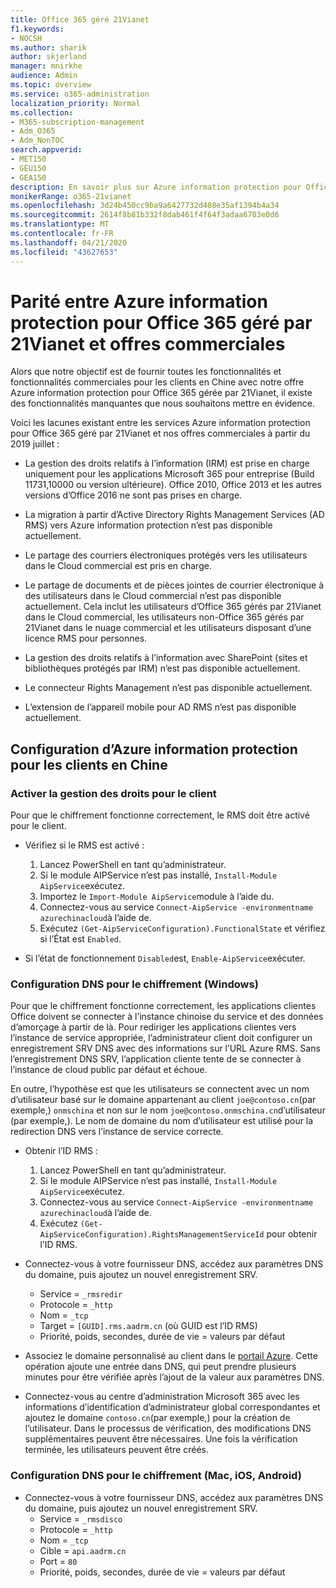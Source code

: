 ```yaml
---
title: Office 365 géré 21Vianet
f1.keywords:
- NOCSH
ms.author: sharik
author: skjerland
manager: mnirkhe
audience: Admin
ms.topic: overview
ms.service: o365-administration
localization_priority: Normal
ms.collection:
- M365-subscription-management
- Adm_O365
- Adm_NonTOC
search.appverid:
- MET150
- GEU150
- GEA150
description: En savoir plus sur Azure information protection pour Office 365 géré par 21Vianet et sur la façon de le configurer pour les clients en Chine.
monikerRange: o365-21vianet
ms.openlocfilehash: 3d24b450cc9ba9a6427732d408e35af1394b4a34
ms.sourcegitcommit: 2614f8b81b332f8dab461f4f64f3adaa6703e0d6
ms.translationtype: MT
ms.contentlocale: fr-FR
ms.lasthandoff: 04/21/2020
ms.locfileid: "43627653"
---
```

# <a name="parity-between-azure-information-protection-for-office-365-operated-by-21vianet-and-commercial-offerings"></a>Parité entre Azure information protection pour Office 365 géré par 21Vianet et offres commerciales

Alors que notre objectif est de fournir toutes les fonctionnalités et fonctionnalités commerciales pour les clients en Chine avec notre offre Azure information protection pour Office 365 gérée par 21Vianet, il existe des fonctionnalités manquantes que nous souhaitons mettre en évidence.

Voici les lacunes existant entre les services Azure information protection pour Office 365 géré par 21Vianet et nos offres commerciales à partir du 2019 juillet :

- La gestion des droits relatifs à l’information (IRM) est prise en charge uniquement pour les applications Microsoft 365 pour entreprise (Build 11731,10000 ou version ultérieure). Office 2010, Office 2013 et les autres versions d’Office 2016 ne sont pas prises en charge.

- La migration à partir d’Active Directory Rights Management Services (AD RMS) vers Azure information protection n’est pas disponible actuellement.
  
- Le partage des courriers électroniques protégés vers les utilisateurs dans le Cloud commercial est pris en charge.
  
- Le partage de documents et de pièces jointes de courrier électronique à des utilisateurs dans le Cloud commercial n’est pas disponible actuellement. Cela inclut les utilisateurs d’Office 365 gérés par 21Vianet dans le Cloud commercial, les utilisateurs non-Office 365 gérés par 21Vianet dans le nuage commercial et les utilisateurs disposant d’une licence RMS pour personnes.
  
- La gestion des droits relatifs à l’information avec SharePoint (sites et bibliothèques protégés par IRM) n’est pas disponible actuellement.
  
- Le connecteur Rights Management n’est pas disponible actuellement.
  
- L’extension de l’appareil mobile pour AD RMS n’est pas disponible actuellement.

## <a name="configuring-azure-information-protection-for-customers-in-china"></a>Configuration d’Azure information protection pour les clients en Chine

### <a name="enable-rights-management-for-the-tenant"></a>Activer la gestion des droits pour le client

Pour que le chiffrement fonctionne correctement, le RMS doit être activé pour le client.

- Vérifiez si le RMS est activé :
  1. Lancez PowerShell en tant qu’administrateur.
  2. Si le module AIPService n’est pas installé, `Install-Module AipService`exécutez.
  3. Importez le `Import-Module AipService`module à l’aide du.
  4. Connectez-vous au service `Connect-AipService -environmentname azurechinacloud`à l’aide de.
  5. Exécutez `(Get-AipServiceConfiguration).FunctionalState` et vérifiez si l’État est `Enabled`.

- Si l’état de fonctionnement `Disabled`est, `Enable-AipService`exécuter.

### <a name="dns-configuration-for-encryption-windows"></a>Configuration DNS pour le chiffrement (Windows)

Pour que le chiffrement fonctionne correctement, les applications clientes Office doivent se connecter à l’instance chinoise du service et des données d’amorçage à partir de là. Pour rediriger les applications clientes vers l’instance de service appropriée, l’administrateur client doit configurer un enregistrement SRV DNS avec des informations sur l’URL Azure RMS. Sans l’enregistrement DNS SRV, l’application cliente tente de se connecter à l’instance de cloud public par défaut et échoue.

En outre, l’hypothèse est que les utilisateurs se connectent avec un nom d’utilisateur basé sur le domaine appartenant au client `joe@contoso.cn`(par exemple,) `onmschina` et non sur le nom `joe@contoso.onmschina.cn`d’utilisateur (par exemple,). Le nom de domaine du nom d’utilisateur est utilisé pour la redirection DNS vers l’instance de service correcte.

- Obtenir l’ID RMS :
  1. Lancez PowerShell en tant qu’administrateur.
  2. Si le module AIPService n’est pas installé, `Install-Module AipService`exécutez.
  3. Connectez-vous au service `Connect-AipService -environmentname azurechinacloud`à l’aide de.
  4. Exécutez `(Get-AipServiceConfiguration).RightsManagementServiceId` pour obtenir l’ID RMS.

- Connectez-vous à votre fournisseur DNS, accédez aux paramètres DNS du domaine, puis ajoutez un nouvel enregistrement SRV.
  - Service = `_rmsredir`
  - Protocole = `_http`
  - Nom = `_tcp`
  - Target = `[GUID].rms.aadrm.cn` (où GUID est l’ID RMS)
  - Priorité, poids, secondes, durée de vie = valeurs par défaut

- Associez le domaine personnalisé au client dans le [portail Azure](https://portal.azure.cn/#blade/Microsoft_AAD_IAM/ActiveDirectoryMenuBlade/Domains). Cette opération ajoute une entrée dans DNS, qui peut prendre plusieurs minutes pour être vérifiée après l’ajout de la valeur aux paramètres DNS.

- Connectez-vous au centre d’administration Microsoft 365 avec les informations d’identification d’administrateur global correspondantes et ajoutez le domaine `contoso.cn`(par exemple,) pour la création de l’utilisateur. Dans le processus de vérification, des modifications DNS supplémentaires peuvent être nécessaires. Une fois la vérification terminée, les utilisateurs peuvent être créés.

### <a name="dns-configuration-for-encryption-mac-ios-android"></a>Configuration DNS pour le chiffrement (Mac, iOS, Android)

- Connectez-vous à votre fournisseur DNS, accédez aux paramètres DNS du domaine, puis ajoutez un nouvel enregistrement SRV.
  - Service = `_rmsdisco`
  - Protocole = `_http`
  - Nom = `_tcp`
  - Cible = `api.aadrm.cn`
  - Port = `80`
  - Priorité, poids, secondes, durée de vie = valeurs par défaut
